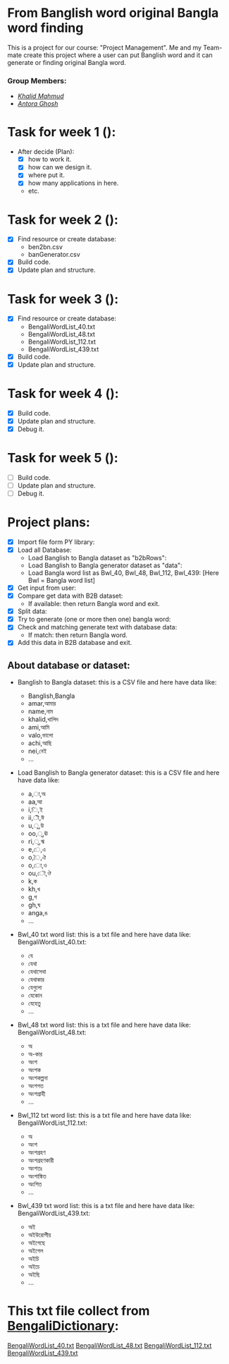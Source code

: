 # From Banglish word original Bangla word finding

This is a project for our course: "Project Management".
Me and my Team-mate create this project where a user can put Banglish word and it can generate or finding original Bangla word.

### Group Members:
- *_[Khalid Mahmud](https://github.com/skhalidmahmud)_*
- *_[Antora Ghosh](https://github.com/antoraghosh)_*

# Task for week 1 ():

  - After decide (Plan):
    - [x] how to work it.
    - [x] how can we design it.
    - [x] where put it.
    - [x] how many applications in here.
    - etc.

# Task for week 2 ():

  - [x] Find resource or create database:
    - ben2bn.csv
    - banGenerator.csv
  - [x] Build code.
  - [x] Update plan and structure.

# Task for week 3 ():

  - [x] Find resource or create database:
    - BengaliWordList_40.txt
    - BengaliWordList_48.txt
    - BengaliWordList_112.txt
    - BengaliWordList_439.txt
  - [x] Build code.
  - [x] Update plan and structure.

# Task for week 4 ():

  - [X] Build code.
  - [X] Update plan and structure.
  - [X] Debug it.
  
# Task for week 5 ():

  - [ ] Build code.
  - [ ] Update plan and structure.
  - [ ] Debug it.

# Project plans:

  - [x] Import file form PY library:
  - [x] Load all Database:
    - Load Banglish to Bangla dataset as "b2bRows":
    - Load Banglish to Bangla generator dataset as "data":
    - Load Bangla word list as Bwl_40, Bwl_48, Bwl_112, Bwl_439: [Here Bwl = Bangla word list]
  - [x] Get input from user:
  - [x] Compare get data with B2B dataset:
    - If available: then return Bangla word and exit.
  - [x] Split data:
  - [x] Try to generate (one or more then one) bangla word:
  - [x] Check and matching generate text with database data:
    - If match: then return Bangla word.
  - [x] Add this data in B2B database and exit.
  
## About database or dataset:
  - Banglish to Bangla dataset: this is a CSV file and here have data like:
    - Banglish,Bangla
    - amar,আমার
    - name,নাম
    - khalid,খালিদ
    - ami,আমি
    - valo,ভালো
    - achi,আছি
    - nei,নেই
    - ...
    
  - Load Banglish to Bangla generator dataset: this is a CSV file and here have data like:
    - a,া,অ
    - aa,আ
    - i,ি,ই
    - ii,ী,ঈ
    - u,ু,উ
    - oo,ূ,ঊ
    - ri,ৃ,ঋ
    - e,ে,এ
    - o,ৈ,ঐ
    - o,ো,ও
    - ou,ৌ,ঔ
    - k,ক
    - kh,খ
    - g,গ
    - gh,ঘ
    - anga,ঙ
    - ...
    
- Bwl_40 txt word list: this is a txt file and here have data like:
    BengaliWordList_40.txt:
    - যে
    - যেথা
    - যেথাসেথা
    - যেথাকার
    - যেগুলো
    - যেকোন
    - যেহেতু
    - ...
- Bwl_48 txt word list: this is a txt file and here have data like:
    BengaliWordList_48.txt:
    - অ
    - অ-কার
    - অংশ
    - অংশক
    - অংশকল্পনা
    - অংশগত
    - অংশগ্রাহী
    - ...
- Bwl_112 txt word list: this is a txt file and here have data like:
    BengaliWordList_112.txt:
    - অ
    - অংশ
    - অংশগ্রহণ
    - অংশগ্রহণকারী
    - অংশতঃ
    - অংশাঙ্কিত
    - অংশিত
    - ...
- Bwl_439 txt word list: this is a txt file and here have data like:
    BengaliWordList_439.txt:
    - অই
    - অইউরোপীয়
    - অইগেছে
    - অইগেল
    - অইচি
    - অইচে
    - অইছি
    - ...

# This txt file collect from [BengaliDictionary](https://github.com/MinhasKamal/BengaliDictionary):
[BengaliWordList_40.txt](https://github.com/skhalidmahmud/From-Banglish-word-original-Bangla-word-finding/files/10685056/BengaliWordList_40.txt)
[BengaliWordList_48.txt](https://github.com/skhalidmahmud/From-Banglish-word-original-Bangla-word-finding/files/10685060/BengaliWordList_48.txt)
[BengaliWordList_112.txt](https://github.com/skhalidmahmud/From-Banglish-word-original-Bangla-word-finding/files/10685062/BengaliWordList_112.txt)
[BengaliWordList_439.txt](https://github.com/skhalidmahmud/From-Banglish-word-original-Bangla-word-finding/files/10685063/BengaliWordList_439.txt)
